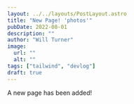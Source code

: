 ```yaml
---
layout: ../../layouts/PostLayout.astro
title: "New Page! 'photos'"
pubDate: 2022-08-01
description: ""
author: "Will Turner"
image:
  url: ""
  alt: ""
tags: ["tailwind", "devlog"]
draft: true
---
```


A new page has been added!
